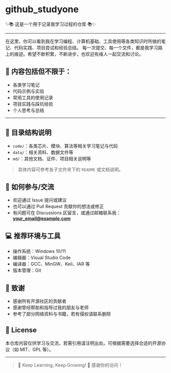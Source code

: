 
# github_studyone

✨📚 这是一个用于记录我学习过程的仓库 📚✨

---

在这里，你可以看到我在学习编程、计算机基础、工具使用等各类知识时所做的笔记、代码实践、项目尝试和经验总结。
每一次提交、每一个文件，都是我学习路上的痕迹。希望不断积累，不断进步，也欢迎有缘人一起交流和讨论。

## 📝 内容包括但不限于：

- 各类学习笔记
- 代码示例与实验
- 常用工具的使用记录
- 项目实践与踩坑经验
- 个人思考与总结

---

## 📁 目录结构说明

- `code/`：各类芯片、模块、算法等相关学习笔记与代码
- `data/`：相关资料、数据文件等
- `md/`：其他文档、证件、项目相关说明等

> 具体内容可参考各子文件夹下的 `README` 或文档说明。

## 🤝 如何参与/交流

- 欢迎通过 Issue 提问或建议
- 也可以通过 Pull Request 贡献你的想法或修正
- 有问题可在 Discussions 区留言，或通过邮箱联系我：**your_email@example.com**

## 💻 推荐环境与工具

- 操作系统：Windows 10/11
- 编辑器：Visual Studio Code
- 编译器：GCC、MinGW、Keil、IAR 等
- 版本管理：Git

## 🙏 致谢

- 感谢所有开源社区的贡献者
- 感谢曾经帮助和指导过我的朋友与老师
- 参考了部分网络资料与书籍，若有侵权请联系删除

## 📄 License

本仓库内容仅供学习与交流，若需引用请注明出处。可根据需要选择合适的开源协议（如 MIT、GPL 等）。

---

> 🚀 Keep Learning, Keep Growing! 🚀
> 感谢你的访问！
